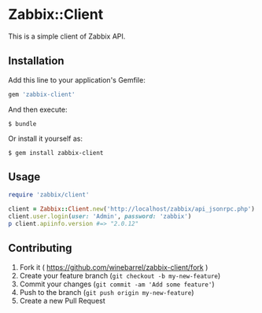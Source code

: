 # Zabbix::Client

This is a simple client of Zabbix API.

## Installation

Add this line to your application's Gemfile:

```ruby
gem 'zabbix-client'
```

And then execute:

    $ bundle

Or install it yourself as:

    $ gem install zabbix-client

## Usage

```ruby
require 'zabbix/client'

client = Zabbix::Client.new('http://localhost/zabbix/api_jsonrpc.php')
client.user.login(user: 'Admin', password: 'zabbix')
p client.apiinfo.version #=> "2.0.12"
```

## Contributing

1. Fork it ( https://github.com/winebarrel/zabbix-client/fork )
2. Create your feature branch (`git checkout -b my-new-feature`)
3. Commit your changes (`git commit -am 'Add some feature'`)
4. Push to the branch (`git push origin my-new-feature`)
5. Create a new Pull Request
